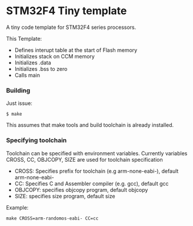 STM32F4 Tiny template
=====================

A tiny code template for STM32F4 series processors.

This Template:
- Defines interupt table at the start of Flash memory
- Initializes stack on CCM memory
- Initializes .data
- Initializes .bss to zero
- Calls main

### Building

Just issue:

```
$ make
```

This assumes that make tools and build toolchain is already installed.


### Specifying toolchain

Toolchain can be specified with environment variables.
Currently variables CROSS, CC, OBJCOPY, SIZE are used for toolchain specification
- CROSS: Specifies prefix for toolchain (e.g arm-none-eabi-), default arm-none-eabi-
- CC: Specifies C and Assembler compiler (e.g. gcc), default gcc
- OBJCOPY: specifies objcopy program, default objcopy
- SIZE: specifies size program, default size

Example:
```
make CROSS=arm-randomos-eabi- CC=cc
```



